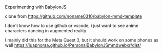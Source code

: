 Experimenting with BabylonJS

clone from https://github.com/noname0310/babylon-mmd-template

I don't know how to use github or vscode, i just want to see anime characters dancing in augmented reality

I mainly did this for the Meta Quest 3, but it should work on some phones as well
https://luapnoraa.github.io/PersonalBabylonJSmmdwebxr/dist/
